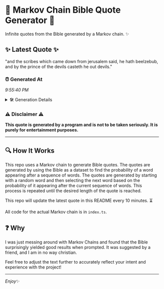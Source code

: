 # 📖 Markov Chain Bible Quote Generator 📖

Infinite quotes from the Bible generated by a Markov chain. ✨

## ✨ Latest Quote ✨
"and the scribes which came down from jerusalem said, he hath beelzebub, and by the prince of the devils casteth he out devils."

### ⏰ Generated At
*9:55:40 PM*

<details>
    <summary>🛠️ Generation Details</summary>
    <p>
        <strong>🌱 Seed:</strong> and<br>
        <strong>🔄 Iterations:</strong> 22<br>
        <strong>📜 Context History:</strong><br>[ and ]: the<br>[ and, the ]: scribes<br>[ and, the, scribes ]: which<br>[ and, the, scribes, which ]: came<br>[ and, the, scribes, which, came ]: down<br>[ and, the, scribes, which, came, down ]: from<br>[ the, scribes, which, came, down, from ]: jerusalem<br>[ scribes, which, came, down, from, jerusalem ]: said,<br>[ which, came, down, from, jerusalem, said, ]: he<br>[ came, down, from, jerusalem, said,, he ]: hath<br>[ down, from, jerusalem, said,, he, hath ]: beelzebub,<br>[ from, jerusalem, said,, he, hath, beelzebub, ]: and<br>[ jerusalem, said,, he, hath, beelzebub,, and ]: by<br>[ said,, he, hath, beelzebub,, and, by ]: the<br>[ he, hath, beelzebub,, and, by, the ]: prince<br>[ hath, beelzebub,, and, by, the, prince ]: of<br>[ beelzebub,, and, by, the, prince, of ]: the<br>[ and, by, the, prince, of, the ]: devils<br>[ by, the, prince, of, the, devils ]: casteth<br>[ the, prince, of, the, devils, casteth ]: he<br>[ prince, of, the, devils, casteth, he ]: out<br>[ of, the, devils, casteth, he, out ]: devils.<br>
    </p>
</details>

### ⚠️ Disclaimer ⚠️
**This quote is generated by a program and is not to be taken seriously. It is purely for entertainment purposes.**

---

## 🔍 How It Works

This repo uses a Markov chain to generate Bible quotes. The quotes are generated by using the Bible as a dataset to find the probability of a word appearing after a sequence of words. The quotes are generated by starting with a random word and then selecting the next word based on the probability of it appearing after the current sequence of words. This process is repeated until the desired length of the quote is reached.

This repo will update the latest quote in this README every 10 minutes. ⏳

All code for the actual Markov chain is in `index.ts`.

## ❓ Why

I was just messing around with Markov Chains and found that the Bible surprisingly yielded good results when prompted. 
It was suggested by a friend, and I am in no way christian.

Feel free to adjust the text further to accurately reflect your intent and experience with the project!

---

*Enjoy*✨

